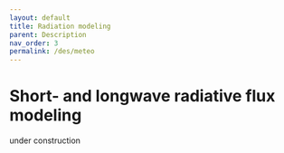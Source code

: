 ```yaml
---
layout: default
title: Radiation modeling
parent: Description
nav_order: 3
permalink: /des/meteo
---
```


# Short- and longwave radiative flux modeling

under construction
